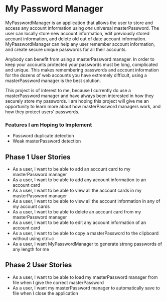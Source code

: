 # My Password Manager

MyPasswordManager is an application that allows the user to store and access any account information using *one* 
universal masterPassword. The user can locally store new account information, edit previously stored account information, and 
delete old out of date account information. MyPasswordManager can help any user remember account information, and create
secure unique passwords for all their accounts. 

Anybody can benefit from using a masterPassword manager. In order to keep your accounts protected your passwords must be
long, complicated and unique. This makes remembering passwords and account information for the dozens of web accounts 
you have extremely difficult, using a masterPassword manager is the best solution.

This project is of interest to me, because I currently do use a masterPassword manager and have always been interested in how
they securely store my passwords.  I am hoping this project will give me an opportunity to learn more about how 
masterPassword managers work, and how they protect users' passwords.


### Features I am Hoping to Implement
- Password duplicate detection
- Weak masterPassword detection

## Phase 1 User Stories
- As a user, I want to be able to add an account card to my masterPassword manager 
- As a user, I want to be able to add any account information to an account card 
- As a user, I want to be able to view all the account cards in my masterPassword manager 
- As a user, I want to be able to view all the account information in any of my account cards 
- As a user, I want to be able to delete an account card from my masterPassword manager 
- As a user, I want to be able to edit any account information of an account card
- As a user, I want to be able to copy a masterPassword to the clipboard without using ctrl+c
- As a user, I want MyPasswordManager to generate strong passwords of any length for me

## Phase 2 User Stories
- As a user, I want to be able to load my masterPassword manager from file when I give the correct masterPassword
- As a user, I want my masterPassword manager to automatically save to file when I close the application